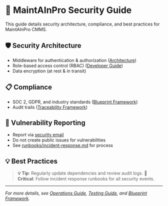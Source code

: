 # 🔐 MaintAInPro Security Guide

This guide details security architecture, compliance, and best practices for MaintAInPro CMMS.

## 🛡️ Security Architecture

- Middleware for authentication & authorization ([Architecture](Architecture.md))
- Role-based access control (RBAC) ([Developer Guide](Developer-Guide.md))
- Data encryption (at rest & in transit)

## 📋 Compliance

- SOC 2, GDPR, and industry standards ([Blueprint Framework](../Documentation/Blueprint/3-Architecture/SecurityArchitecture.md))
- Audit trails ([Traceability Framework](../Documentation/Blueprint/5-Traceability/traceability.md))

## 🚨 Vulnerability Reporting

- Report via [security email](mailto:security@maintainpro.com)
- Do not create public issues for vulnerabilities
- See [runbooks/incident-response.md](../../runbooks/incident-response.md) for process

## 💡 Best Practices

> **💡 Tip**: Regularly update dependencies and review audit logs.
> **🚨 Critical**: Follow incident response runbooks for all security events.

---
*For more details, see [Operations Guide](Operations-Guide.md), [Testing Guide](Testing-Guide.md), and [Blueprint Framework](../Documentation/Blueprint/).*
